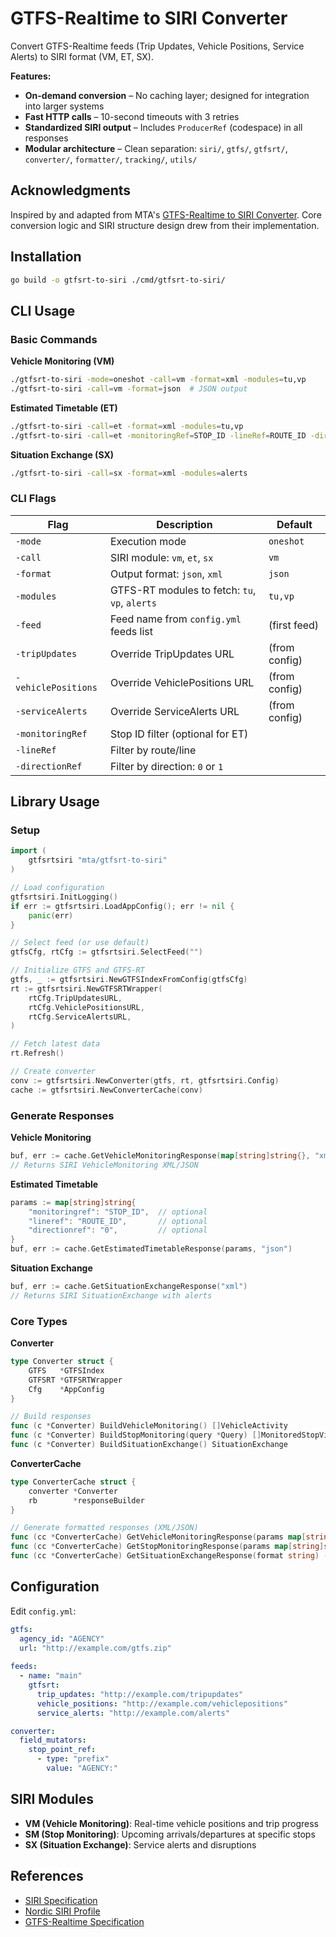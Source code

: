 # GTFS-Realtime to SIRI Converter

Convert GTFS-Realtime feeds (Trip Updates, Vehicle Positions, Service Alerts) to SIRI format (VM, ET, SX).

**Features:**
- **On-demand conversion** – No caching layer; designed for integration into larger systems
- **Fast HTTP calls** – 10-second timeouts with 3 retries
- **Standardized SIRI output** – Includes `ProducerRef` (codespace) in all responses
- **Modular architecture** – Clean separation: `siri/`, `gtfs/`, `gtfsrt/`, `converter/`, `formatter/`, `tracking/`, `utils/`

## Acknowledgments

Inspired by and adapted from MTA's [GTFS-Realtime to SIRI Converter](https://github.com/availabs/MTA_Subway_GTFS-Realtime_to_SIRI_Converter). Core conversion logic and SIRI structure design drew from their implementation.

## Installation

```bash
go build -o gtfsrt-to-siri ./cmd/gtfsrt-to-siri/
```

## CLI Usage

### Basic Commands

**Vehicle Monitoring (VM)**
```bash
./gtfsrt-to-siri -mode=oneshot -call=vm -format=xml -modules=tu,vp
./gtfsrt-to-siri -call=vm -format=json  # JSON output
```

**Estimated Timetable (ET)**
```bash
./gtfsrt-to-siri -call=et -format=xml -modules=tu,vp
./gtfsrt-to-siri -call=et -monitoringRef=STOP_ID -lineRef=ROUTE_ID -directionRef=0
```

**Situation Exchange (SX)**
```bash
./gtfsrt-to-siri -call=sx -format=xml -modules=alerts
```

### CLI Flags

| Flag | Description | Default |
|------|-------------|---------|
| `-mode` | Execution mode | `oneshot` |
| `-call` | SIRI module: `vm`, `et`, `sx` | `vm` |
| `-format` | Output format: `json`, `xml` | `json` |
| `-modules` | GTFS-RT modules to fetch: `tu`, `vp`, `alerts` | `tu,vp` |
| `-feed` | Feed name from `config.yml` feeds list | (first feed) |
| `-tripUpdates` | Override TripUpdates URL | (from config) |
| `-vehiclePositions` | Override VehiclePositions URL | (from config) |
| `-serviceAlerts` | Override ServiceAlerts URL | (from config) |
| `-monitoringRef` | Stop ID filter (optional for ET) | |
| `-lineRef` | Filter by route/line | |
| `-directionRef` | Filter by direction: `0` or `1` | |

## Library Usage

### Setup

```go
import (
    gtfsrtsiri "mta/gtfsrt-to-siri"
)

// Load configuration
gtfsrtsiri.InitLogging()
if err := gtfsrtsiri.LoadAppConfig(); err != nil {
    panic(err)
}

// Select feed (or use default)
gtfsCfg, rtCfg := gtfsrtsiri.SelectFeed("")

// Initialize GTFS and GTFS-RT
gtfs, _ := gtfsrtsiri.NewGTFSIndexFromConfig(gtfsCfg)
rt := gtfsrtsiri.NewGTFSRTWrapper(
    rtCfg.TripUpdatesURL,
    rtCfg.VehiclePositionsURL,
    rtCfg.ServiceAlertsURL,
)

// Fetch latest data
rt.Refresh()

// Create converter
conv := gtfsrtsiri.NewConverter(gtfs, rt, gtfsrtsiri.Config)
cache := gtfsrtsiri.NewConverterCache(conv)
```

### Generate Responses

**Vehicle Monitoring**
```go
buf, err := cache.GetVehicleMonitoringResponse(map[string]string{}, "xml")
// Returns SIRI VehicleMonitoring XML/JSON
```

**Estimated Timetable**
```go
params := map[string]string{
    "monitoringref": "STOP_ID",  // optional
    "lineref": "ROUTE_ID",       // optional
    "directionref": "0",         // optional
}
buf, err := cache.GetEstimatedTimetableResponse(params, "json")
```

**Situation Exchange**
```go
buf, err := cache.GetSituationExchangeResponse("xml")
// Returns SIRI SituationExchange with alerts
```

### Core Types

**Converter**
```go
type Converter struct {
    GTFS   *GTFSIndex
    GTFSRT *GTFSRTWrapper
    Cfg    *AppConfig
}

// Build responses
func (c *Converter) BuildVehicleMonitoring() []VehicleActivity
func (c *Converter) BuildStopMonitoring(query *Query) []MonitoredStopVisit
func (c *Converter) BuildSituationExchange() SituationExchange
```

**ConverterCache**
```go
type ConverterCache struct {
    converter *Converter
    rb        *responseBuilder
}

// Generate formatted responses (XML/JSON)
func (cc *ConverterCache) GetVehicleMonitoringResponse(params map[string]string, format string) ([]byte, error)
func (cc *ConverterCache) GetStopMonitoringResponse(params map[string]string, format string) ([]byte, error)
func (cc *ConverterCache) GetSituationExchangeResponse(format string) ([]byte, error)
```

## Configuration

Edit `config.yml`:

```yaml
gtfs:
  agency_id: "AGENCY"
  url: "http://example.com/gtfs.zip"
  
feeds:
  - name: "main"
    gtfsrt:
      trip_updates: "http://example.com/tripupdates"
      vehicle_positions: "http://example.com/vehiclepositions"
      service_alerts: "http://example.com/alerts"

converter:
  field_mutators:
    stop_point_ref:
      - type: "prefix"
        value: "AGENCY:"
```

## SIRI Modules

- **VM (Vehicle Monitoring)**: Real-time vehicle positions and trip progress
- **SM (Stop Monitoring)**: Upcoming arrivals/departures at specific stops
- **SX (Situation Exchange)**: Service alerts and disruptions

## References

- [SIRI Specification](http://www.siri.org.uk/)
- [Nordic SIRI Profile](https://enturas.atlassian.net/wiki/spaces/PUBLIC/pages/637370373/)
- [GTFS-Realtime Specification](https://gtfs.org/realtime/)

